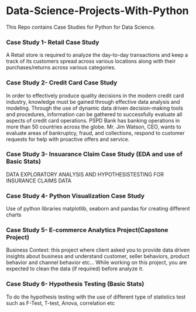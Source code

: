 # Data-Science-Projects-With-Python
This Repo contains Case Studies for Python for Data Science.

### Case Study 1- Retail Case Study
A Retail store is required to analyze the day-to-day transactions and keep a track of its customers 
spread across various locations along with their purchases/returns across various categories. 

### Case Study 2- Credit Card Case Study
In order to effectively produce quality decisions in the modern credit card industry, knowledge 
must be gained through effective data analysis and modeling. Through the use of dynamic data driven decision-making tools and procedures, information can be gathered to successfully evaluate all aspects of credit card operations. PSPD Bank has banking operations in more than 50 countries across the globe. Mr. Jim Watson, CEO, wants to evaluate areas of bankruptcy, fraud, and collections, respond to customer requests for help with proactive offers and service.

### Case Study 3- Insuarance Claim Case Study (EDA and use of Basic Stats)
DATA EXPLORATORY ANALYSIS AND HYPOTHESISTESTING FOR INSURANCE CLAIMS DATA

### Case Study 4- Python Visualization Case Study
Use of python libraries matplotlib, seaborn and pandas for creating different charts 

###  Case Study 5- E-commerce Analytics Project(Capstone Project)
Business Context:
this project where client asked you to provide data 
driven insights about business and understand customer, seller behaviors, product behavior and channel behavior etc...
While working on this project, you are expected to clean the data (if required) before analyze it.

### Case Study 6- Hypothesis Testing (Basic Stats)
To do the hypothesis testing with the use of different type of statistics test such as F-Test, T-test, Anova, correlation etc

